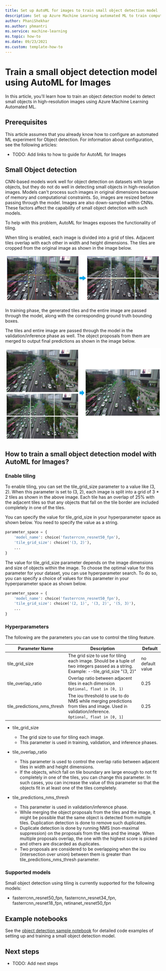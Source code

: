 ```yaml
---
title: Set up AutoML for images to train small object detection model
description: Set up Azure Machine Learning automated ML to train computer vision models for small object detection.
author: PhaniShekhar
ms.author: phmantri
ms.service: machine-learning
ms.topic: how-to
ms.date: 09/23/2021
ms.custom: template-how-to
---
```


# Train a small object detection model using AutoML for Images

In this article, you'll learn how to train an object detection model to detect small objects in high-resolution images using Azure Machine Learning Automated ML.

## Prerequisites

This article assumes that you already know how to configure an automated ML experiment for Object detection.
For information about configuration, see the following articles:

- TODO: Add links to how to guide for AutoML for Images

## Small Object detection

CNN-based models work well for object detection on datasets with large objects, but they do not do well in detecting small objects in high-resolution images. Models can't process such images in original dimensions because of memory and computational constraints. So, images are resized before passing through the model. Images are also down-sampled within CNNs. These factors affect the capability of small object detection with such models.

To help with this problem, AutoML for Images exposes the functionality of tiling.

When tiling is enabled, each image is divided into a grid of tiles. Adjacent tiles overlap with each other in width and height dimensions. The tiles are cropped from the original image as shown in the image below.

![Tiles generation](./media/how-to-use-automl-to-train-small-od-model/tiles_generation.jpg)

In training phase, the generated tiles and the entire image are passed through the model, along with the corresponding ground truth bounding boxes.

The tiles and entire image are passed through the model in the validation/inference phase as well. The object proposals from them are merged to output final predictions as shown in the image below.

![Object proposals merge](./media/how-to-use-automl-to-train-small-od-model/tiles_merge.jpg)

## How to train a small object detection model with AutoML for Images?

### Enable tiling

To enable tiling, you can set the tile_grid_size parameter to a value like (3, 2). When this parameter is set to (3, 2), each image is split into a grid of 3 * 2 tiles as shown in the above image. Each tile has an overlap of 25% with the adjacent tiles so that any objects that fall on the tile border are included completely in one of the tiles.

You can specify the value for tile_grid_size in your hyperparameter space as shown below. You need to specify the value as a string.

```python
parameter_space = {
	'model_name': choice('fasterrcnn_resnet50_fpn'),
	'tile_grid_size': choice('(3, 2)'),
	...
}
```

The value for tile_grid_size parameter depends on the image dimensions and size of objects within the image. To choose the optimal value for this parameter for your dataset, you can use hyperparameter search. To do so, you can specify a choice of values for this parameter in your hyperparameter space as shown below.

```python
parameter_space = {
	'model_name': choice('fasterrcnn_resnet50_fpn'),
	'tile_grid_size': choice('(2, 1)', '(3, 2)', '(5, 3)'),
	...
}
```

### Hyperparameters

The following are the parameters you can use to control the tiling feature.

| Parameter Name	| Description	| Default |
| --------------- |-------------| -------|
| tile_grid_size | The grid size to use for tiling each image. Should be a tuple of two integers passed as a string. Example: --tile_grid_size "(3, 2)"| no default value |
| tile_overlap_ratio | Overlap ratio between adjacent tiles in each dimension <br> `Optional, float in [0, 1)` | 0.25 |
| tile_predictions_nms_thresh | The iou threshold to use to do NMS while merging predictions from tiles and image. Used in validation/inference. <br> `Optional, float in [0, 1]` | 0.25 |

- tile_grid_size
    - The grid size to use for tiling each image.
    - This parameter is used in training, validation, and inference phases.

- tile_overlap_ratio
	- This parameter is used to control the overlap ratio between adjacent tiles in width and height dimensions.
	- If the objects, which fall on tile boundary are large enough to not fit completely in one of the tiles, you can change this parameter. In such cases, you can increase the value of this parameter so that the objects fit in at least one of the tiles completely.

- tile_predictions_nms_thresh
	- This parameter is used in validation/inference phase.
	- While merging the object proposals from the tiles and the image, it might be possible that the same object is detected from multiple tiles. Duplication detection is done to remove such duplicates.
	- Duplicate detection is done by running NMS (non-maximal suppression) on the proposals from the tiles and the image. When multiple proposals overlap, the one with the highest score is picked and others are discarded as duplicates.
	- Two proposals are considered to be overlapping when the iou (intersection over union) between them is greater than tile_predictions_nms_thresh parameter.

### Supported models

Small object detection using tiling is currently supported for the following models:

- fasterrcnn_resnet50_fpn, fasterrcnn_resnet34_fpn, fasterrcnn_resnet18_fpn, retinanet_resnet50_fpn

## Example notebooks

See the [object detection sample notebook](https://github.com/swatig007/automlForImages/blob/main/ObjectDetection/AutoMLImage_ObjectDetection_SampleNotebook.ipynb) for detailed code examples of setting up and training a small object detection model.

## Next steps
- TODO: Add next steps
